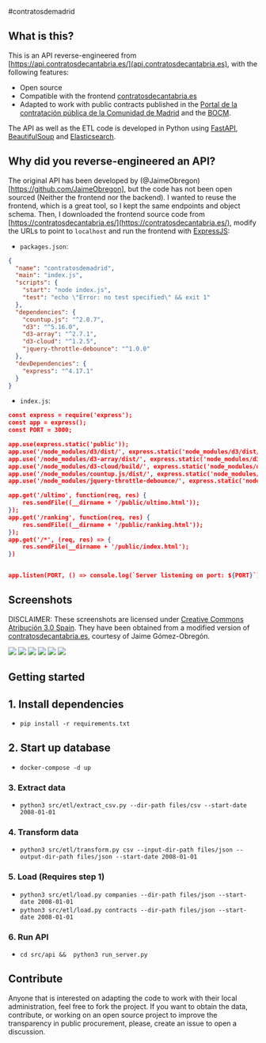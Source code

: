 #contratosdemadrid

## What is this?

This is an API reverse-engineered from [https://api.contratosdecantabria.es/](api.contratosdecantabria.es), 
with the following features:
- Open source
- Compatible with the frontend [contratosdecantabria.es](https://contratosdecantabria.es/)
- Adapted to work with public contracts published in the 
  [Portal de la contratación pública de la Comunidad de Madrid](http://www.madrid.org/cs/Satellite?cid=1224915242285&language=es&pagename=PortalContratacion/Page/PCON_buscadorAvanzado) 
  and the [BOCM](http://www.bocm.es/).
  
The API as well as the ETL code is developed in Python using [FastAPI](https://fastapi.tiangolo.com/), 
[BeautifulSoup](https://www.crummy.com/software/BeautifulSoup/bs4/doc/) and [Elasticsearch](https://elasticsearch-py.readthedocs.io/en/v7.12.0/).
  
## Why did you reverse-engineered an API?
The original API has been developed by (@JaimeObregon)[https://github.com/JaimeObregon], but the code has not been open 
sourced (Neither the frontend nor the backend). I wanted to reuse the frontend, which is a great tool, so I kept the
same endpoints and object schema. Then, I downloaded the frontend source code from [https://contratosdecantabria.es/](https://contratosdecantabria.es/), modify the URLs to point to 
`localhost` and run the frontend with [ExpressJS](https://expressjs.com/):

- `packages.json`:
```json
{
  "name": "contratosdemadrid",
  "main": "index.js",
  "scripts": {
    "start": "node index.js",
    "test": "echo \"Error: no test specified\" && exit 1"
  },
  "dependencies": {
    "countup.js": "^2.0.7",
    "d3": "^5.16.0",
    "d3-array": "^2.7.1",
    "d3-cloud": "^1.2.5",
    "jquery-throttle-debounce": "^1.0.0"
  },
  "devDependencies": {
    "express": "^4.17.1"
  }
}
```

- `index.js`: 
```json
const express = require('express');
const app = express();
const PORT = 3000;

app.use(express.static('public'));
app.use('/node_modules/d3/dist/', express.static('node_modules/d3/dist/'));
app.use('/node_modules/d3-array/dist/', express.static('node_modules/d3-array/dist/'));
app.use('/node_modules/d3-cloud/build/', express.static('node_modules/d3-cloud/build/'));
app.use('/node_modules/countup.js/dist/', express.static('node_modules/countup.js/dist/'));
app.use('/node_modules/jquery-throttle-debounce/', express.static('node_modules/jquery-throttle-debounce/'));

app.get('/ultimo', function(req, res) {
    res.sendFile((__dirname + '/public/ultimo.html'));
});
app.get('/ranking', function(req, res) {
    res.sendFile((__dirname + '/public/ranking.html'));
});
app.get('/*', (req, res) => {
    res.sendFile(__dirname + '/public/index.html');
})


app.listen(PORT, () => console.log(`Server listening on port: ${PORT}`));
```

## Screenshots

DISCLAIMER: These screenshots are licensed under [Creative Commons Atribución 3.0 Spain](https://creativecommons.org/licenses/by/3.0/es/deed.en).
They have been obtained from a modified version of [contratosdecantabria.es](contratosdecantabria.es), courtesy of Jaime Gómez-Obregón.


![](img/listview.png)
![](img/dialog.png)
![](img/last.png)
![](img/ranking.png)
![](img/logs.png)
![](img/client.png)


## Getting started 

## 1. Install dependencies

- `pip install -r requirements.txt`

## 2. Start up database

- `docker-compose -d up`

### 3. Extract data

- `python3 src/etl/extract_csv.py --dir-path files/csv --start-date 2008-01-01`

### 4. Transform data

- `python3 src/etl/transform.py csv --input-dir-path files/json --output-dir-path files/json --start-date 2008-01-01`

### 5. Load (Requires step 1)

- `python3 src/etl/load.py companies --dir-path files/json --start-date 2008-01-01`
- `python3 src/etl/load.py contracts --dir-path files/json --start-date 2008-01-01`

### 6. Run API

- `cd src/api &&  python3 run_server.py`

## Contribute
Anyone that is interested on adapting the code to work with their local administration, feel free to fork the project.
If you want to obtain the data, contribute, or working on an open source project to 
improve the transparency in public procurement, please, create an issue to open a discussion.
